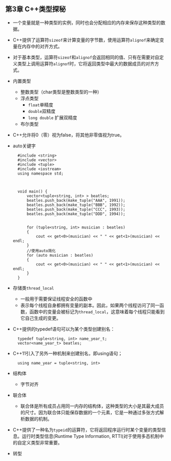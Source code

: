 ## 第3章 C++类型探秘
- 一个变量就是一种类型的实例，同时也会分配相应的内存来保存这种类型的数据。
- C++提供了运算符`sizeof`来计算变量的字节数，使用运算符`alignof`来确定变量在内存中的对齐方式。
- 对于基本类型，运算符`sizeof`和`alignof`会返回相同的值、只有在需要对自定义类型上调用运算符`alignof`时，它将返回类型中最大的数据成员的对齐方式。
- 内置类型
	- 整数类型（char类型是整数类型的一种）
	- 浮点类型
		- `float`单精度
		- `double`双精度
		- `long double` 扩展双精度
	- 布尔类型
- C++允许将0（零）视为false，将其他非零值视为true。
- auto关键字

		#include <string>
		#include <vector>
		#include <tuple>
		#include <iostream>
		using namespace std;
		
		
		
		void main() {
			vector<tuple<string, int> > beatles;
			beatles.push_back(make_tuple("AAA", 1991));
			beatles.push_back(make_tuple("BBB", 1992));
			beatles.push_back(make_tuple("CCC", 1993));
			beatles.push_back(make_tuple("DDD", 1994));
		
		
			for (tuple<string, int> musician : beatles)
			{
				cout << get<0>(musician) << " " << get<1>(musician) << endl;
			}
			//使用auto简化
			for (auto musician : beatles)
			{
				cout << get<0>(musician) << " " << get<1>(musician) << endl;
			}
		}
- 存储类`thread_local`
	- 一般用于需要保证线程安全的函数中
	- 表示每个线程自身都拥有变量的副本。因此，如果两个线程访问了同一函数，函数中的变量会被标记为`thread_local`，这意味着每个线程只能看到它自己生成的变更。
- C++提供的typedef语句可以为某个类型创建别名：

		typedef tuple<string, int> name_year_t;
        vector<name_year_t> beatles;
- C++11引入了另外一种机制来创建别名，即using语句；

		using name_year = tuple<string, int>
- 结构体
	- 字节对齐
- 联合体
	- 联合体是所有成员占用同一内存的结构体，这种类型的大小是其最大成员的尺寸。因为联合体只能保存数据的一个元素，它是一种通过多张方式解析数据的机制。
- C++提供了一种名为`typeid`的运算符，它将返回程序运行时某个变量的类型信息。运行时类型信息(Runtime Type Information, RTTI)对于使用多态机制中的自定义类型非常重要。
- 转型